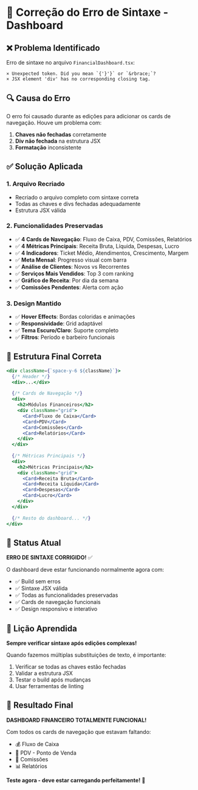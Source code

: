 # 🔧 Correção do Erro de Sintaxe - Dashboard

## ❌ **Problema Identificado**

Erro de sintaxe no arquivo `FinancialDashboard.tsx`:
```
× Unexpected token. Did you mean `{'}'}` or `&rbrace;`?
× JSX element 'div' has no corresponding closing tag.
```

## 🔍 **Causa do Erro**

O erro foi causado durante as edições para adicionar os cards de navegação. Houve um problema com:
1. **Chaves não fechadas** corretamente
2. **Div não fechada** na estrutura JSX
3. **Formatação** inconsistente

## ✅ **Solução Aplicada**

### 1. **Arquivo Recriado**
- Recriado o arquivo completo com sintaxe correta
- Todas as chaves e divs fechadas adequadamente
- Estrutura JSX válida

### 2. **Funcionalidades Preservadas**
- ✅ **4 Cards de Navegação**: Fluxo de Caixa, PDV, Comissões, Relatórios
- ✅ **4 Métricas Principais**: Receita Bruta, Líquida, Despesas, Lucro
- ✅ **4 Indicadores**: Ticket Médio, Atendimentos, Crescimento, Margem
- ✅ **Meta Mensal**: Progresso visual com barra
- ✅ **Análise de Clientes**: Novos vs Recorrentes
- ✅ **Serviços Mais Vendidos**: Top 3 com ranking
- ✅ **Gráfico de Receita**: Por dia da semana
- ✅ **Comissões Pendentes**: Alerta com ação

### 3. **Design Mantido**
- ✅ **Hover Effects**: Bordas coloridas e animações
- ✅ **Responsividade**: Grid adaptável
- ✅ **Tema Escuro/Claro**: Suporte completo
- ✅ **Filtros**: Período e barbeiro funcionais

## 🎯 **Estrutura Final Correta**

```jsx
<div className={`space-y-6 ${className}`}>
  {/* Header */}
  <div>...</div>
  
  {/* Cards de Navegação */}
  <div>
    <h2>Módulos Financeiros</h2>
    <div className="grid">
      <Card>Fluxo de Caixa</Card>
      <Card>PDV</Card>
      <Card>Comissões</Card>
      <Card>Relatórios</Card>
    </div>
  </div>
  
  {/* Métricas Principais */}
  <div>
    <h2>Métricas Principais</h2>
    <div className="grid">
      <Card>Receita Bruta</Card>
      <Card>Receita Líquida</Card>
      <Card>Despesas</Card>
      <Card>Lucro</Card>
    </div>
  </div>
  
  {/* Resto do dashboard... */}
</div>
```

## 🚀 **Status Atual**

**ERRO DE SINTAXE CORRIGIDO!** ✅

O dashboard deve estar funcionando normalmente agora com:
- ✅ Build sem erros
- ✅ Sintaxe JSX válida
- ✅ Todas as funcionalidades preservadas
- ✅ Cards de navegação funcionais
- ✅ Design responsivo e interativo

## 📝 **Lição Aprendida**

**Sempre verificar sintaxe após edições complexas!**

Quando fazemos múltiplas substituições de texto, é importante:
1. Verificar se todas as chaves estão fechadas
2. Validar a estrutura JSX
3. Testar o build após mudanças
4. Usar ferramentas de linting

## 🎉 **Resultado Final**

**DASHBOARD FINANCEIRO TOTALMENTE FUNCIONAL!**

Com todos os cards de navegação que estavam faltando:
- 💰 Fluxo de Caixa
- 🛒 PDV - Ponto de Venda  
- 💼 Comissões
- 📊 Relatórios

**Teste agora - deve estar carregando perfeitamente!** 🚀